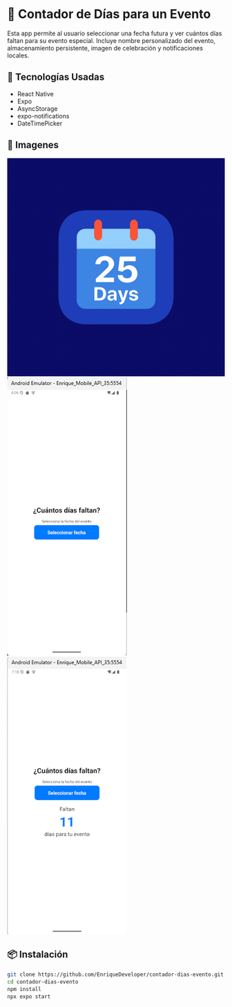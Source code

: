# 📅 Contador de Días para un Evento

Esta app permite al usuario seleccionar una fecha futura y ver cuántos días faltan para su evento especial. Incluye nombre personalizado del evento, almacenamiento persistente, imagen de celebración y notificaciones locales.

## 🚀 Tecnologías Usadas
- React Native
- Expo
- AsyncStorage
- expo-notifications
- DateTimePicker


## 📱 Imagenes

![Ícono de la app](./assets/images/icon.png)
![Primer screem](./assets/images/imagenuno.png)
![Segundo screem](./assets/images/imagendos.png)


## 📦 Instalación
```bash
git clone https://github.com/EnriqueDeveloper/contador-dias-evento.git
cd contador-dias-evento
npm install
npx expo start





